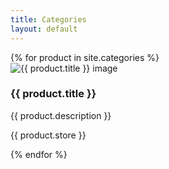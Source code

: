 ```yaml
---
title: Categories
layout: default
---
```


<div class="container">
    <div class="row content-row">
        {% for product in site.categories %}
        <div class="col-md-4">
            <div class="thumbnail text-center">
                <img src="{{ product.image }}" alt="{{ product.title }} image">
                <div class="caption"></div>
                <h3>{{ product.title }}</h3>
                <p>{{ product.description }}</p>
                <p>{{ product.store }}</p>
            </div>
        </div>
        {% endfor %}
    </div>
</div>
